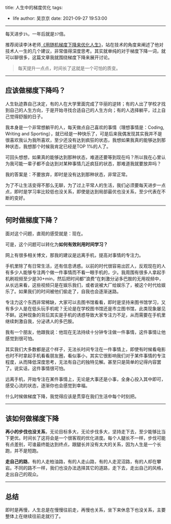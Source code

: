 title: 人生中的梯度优化
tags:
  - life
author: 吴京京
date: 2021-09-27 19:53:00
---

每天进步`1%`，一年后就是`37`倍。 

<!--more-->

推荐阅读李沐老师[《用随机梯度下降来优化人生》](https://zhuanlan.zhihu.com/p/414009313)，站在技术的角度来阐述了他对技术人一生的几个建议，非常值得深度思考。其实就单纯的对于梯度下降一词，就可以聊很多，这篇文章我就围绕梯度下降来展开讨论。

> 每天提升一点点，时间长了这就是一个可怕的质变。

***

## 应该做梯度下降吗？

人生轨迹靠自己决定，有的人在大学里面完成了华丽的逆转；有的人出了学校才找到自己的人生方向，于是开始寻找合适自己的人生方向；有的人选择躺平，过上自己觉得舒服的日子。

我本身是一个非常想躺平的人，每天做点自己喜欢的事情（理想事情是：Coding, Writing and Sporting），就已经是一种快乐了，可是后来我偶发现其实我并不是很喜欢我认为我所喜欢，至少还没有达到疯狂的状态，我想如果我真的能够达到那种状态，我想那个时候我肯定已经是TOP 1%的人了。

可回头想想，如果真的能够达到那种状态，难道还要等到现在吗？所以我在心里认为我可能一辈子都不会达到对某种事情几近疯狂的状态，那难道我就要放弃吗？

我的答案是：不要放弃，即时是没有达到那种状态，非常正常。

为了不让生活变得不那么无聊，为了过上平常人的生活，我们必须要每天进步一点点，即时是学习率比较低也没关系，即使是达到局部最优也没关系，至少代表在不断的变好。

***

## 何时做梯度下降？

面对这个问题，直观的感受就是：现在。

可是，这个问题可以转化为**如何有效利用时间学习？**

网上有很多相关博文，那我的建议是远离手机，提高对事情的专注力。

手机里除了有日常生活，还有信息诱惑。以前的时代很容易出匠人，反观现在的人有多少人能够专注两个做一件事情而不看一眼手机的，少。我周围有很多人拿起手机刷视频至少是30+min，然后把时间都”浪费“在刺激分泌多巴胺的无用视频中，从长远来看，这些视频只是在娱乐我们，或者说被大厂给娱乐了，被这个时代给娱乐了。如果我们的时间被他们偷走了，自我也会逐渐迷路。

专注力这个东西非常稀缺，大家可以去图书馆看看，即时是坚持来图书馆学习，又有多少人是在低头玩手机呢？无论是在学校图书馆还是市立图书馆，此类现象屡见不鲜。这种现象的背后其实是手机的诱惑导致大家专注力不足，从而需要在手机里继续刺激自我，分泌诱人的多巴胺。

我有一个朋友，他跟我说：他现在无法持续十分钟专注做一件事情，这件事情让他感觉到很可怕。

其实我们大多数都是这个样子，无法长时间专注在一件事情上，即使有时候看电影也时不时拿起手机看看朋友圈，看似事小，其实它很影响我们对于某件事情的专注程度，从而降低深度思考，无法有自己的独特见解。甚至只是简单的记得内容罢了。说实话，这件事情很可怕。

远离手机，开始专注在某件事情上，无论是大事还是小事，全身心投入其中即可，感受心流的状态，逐渐你也会感觉到幸福。

什么时候做梯度下降，我觉得应该是贯穿在我们生活中每个时刻把。

***

## 该如何做梯度下降

**再小的步伐也没关系**，无论目标多大，无论步伐多大，坚持走下去，至少能够比当下更优。时间长了这将会是一个很客观的优化进度。每个人腿长不一样，步伐可能有点差别，可谁最终能达到终点，跟腿长并没有太大的关系，因为人生是一个长跑，并不是短跑。

**走自己的路**，有的人走柏油路，有的人走山路，有的人走泥沼路，有的人却在攀岩。不同的路不一样，我们也没办法选择其它的道路，走下去，走出自己的风格，走出自己的观众。

***

## 总结

即时是再慢，人生总是在慢慢往前走，再慢也关系，坐下来休息下也没关系，主要整体上在继续往前走就行了。
